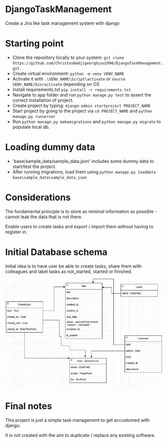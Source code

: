 # DjangoTaskManagement
Create a Jira like task management system with django

# Starting point
- Clone the repository locally to your system: `git clone https://github.com/ChristosHadjigeorghiou1996/DjangoTaskManagement.git`.
- Create virtual environment: `python -m venv VENV_NAME`
- Activate it with `.\VENV_NAME\Script\activate` or `source VENV_NAME/bin/activate` depending on OS
- Install requirements.txt `pip install -r requirements.txt`
- Navigate to app folder and run `python manage.py test` to assert the correct installation of project.
- Create project by typing: `django-admin startproject PROJECT_NAME`
- Start project by going to the project via `cd PROJECT_NAME` and `python manage.py runserver`
- Run `python manage.py makemigrations` and `python manage.py migrate` to populate local db.

# Loading dummy data
- 'base/sample_data/sample_data.json' includes some dummy data to start/test the project.
- After running migrations, load them using `python manage.py loaddata base\sample_data\sample_data.json`

# Considerations
The fundamental principle is to store as minimal information as possible - cannot leak the data that is not there.

Enable users to create tasks and export / import them without having to register in.

# Initial Database schema
Initial idea is to have user be able to create tasks, share them with colleagues and label tasks as not_started, started or finished.

![First version of database schema](src/db_schemas/database_schema_version_1.png)

# Final notes
This project is just a simple task management to get accustomed with django.

It is not created with the aim to duplicate / replace any existing software.
